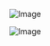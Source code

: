 
![Image](https://github.com/router-gao/cuda-demo/assets/144886373/dfaffd09-face-4bf2-a9f4-e54a80963c4d)


![Image](https://github.com/router-gao/cuda-demo/assets/144886373/bea04070-dc3b-43ee-9fa0-a18b9af7c0b6)


